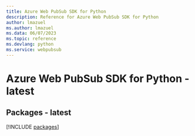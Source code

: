 ```yaml
---
title: Azure Web PubSub SDK for Python
description: Reference for Azure Web PubSub SDK for Python
author: lmazuel
ms.author: lmazuel
ms.data: 06/07/2023
ms.topic: reference
ms.devlang: python
ms.service: webpubsub
---
```

# Azure Web PubSub SDK for Python - latest
## Packages - latest
[!INCLUDE [packages](web-pubsub-index.md)]